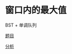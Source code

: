 # 窗口内的最大值

BST + 单调队列

[题目](https://leetcode.com/problems/sliding-window-maximum/)

[分析](https://www.youtube.com/watch?v=2SXqBsTR6a8)